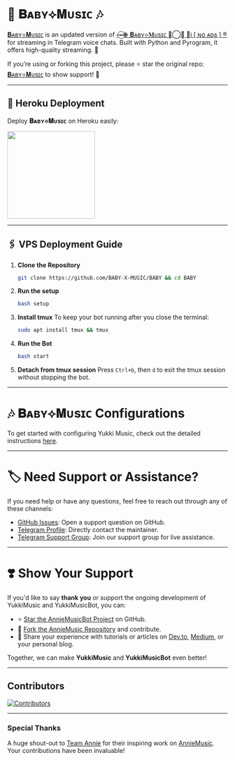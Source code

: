 # 🎵 **𝐁ᴀʙʏ⟡𝐌ᴜsɪᴄ** 🎶

[𝐁ᴀʙʏ⟡𝐌ᴜsɪᴄ](https://github.com/BABY-X-MUSIC/BABY) is an updated version of [╼⃝𖠁 𝐁ᴀʙʏ⟡𝐌ᴜsɪᴄ 𖠁⃝╾ 𝐀i [ ɴᴏ ᴀᴅʂ ] ®](https://github.com/BABY-X-MUSIC/BABY) for streaming in Telegram voice chats. Built with Python and Pyrogram, it offers high-quality streaming. 🚀

If you’re using or forking this project, please ⭐ star the original repo: [𝐁ᴀʙʏ⟡𝐌ᴜsɪᴄ](https://github.com/BABY-X-MUSIC/BABY) to show support! 🙌

---

## 🚀 Heroku Deployment

Deploy **𝐁ᴀʙʏ⟡𝐌ᴜsɪᴄ** on Heroku easily:

<a href="https://dashboard.heroku.com/new?template=https://github.com/BABY-X-MUSIC/BABY"><img src="https://img.shields.io/badge/Deploy%20To%20Heroku-red?style=for-the-badge&logo=heroku" width="200"/></a>

---
## 🖇️ VPS Deployment Guide

1. **Clone the Repository**
   ```bash
   git clone https://github.com/BABY-X-MUSIC/BABY && cd BABY
   ```

2. **Run the setup**
   ```bash
   bash setup
   ```

3. **Install tmux**
   To keep your bot running after you close the terminal:
   ```bash
   sudo apt install tmux && tmux
   ```

4. **Run the Bot**
   ```bash
   bash start
   ```

5.  **Detach from tmux session**
   Press `Ctrl+b`, then `d` to exit the tmux session without stopping the bot.

___

# 🎶 𝐁ᴀʙʏ⟡𝐌ᴜsɪᴄ Configurations

To get started with configuring Yukki Music, check out the detailed instructions [here](https://github.com/moonshining1/Annie-Music/blob/master/config/README.md).

---

# 🏷 Need Support or Assistance?

If you need help or have any questions, feel free to reach out through any of these channels:

- [GitHub Issues](https://github.com/moonshining1/Annie-Music/issues/new?assignees=&labels=question&title=support%3A+&body=%23+Support+Question): Open a support question on GitHub.
- [Telegram Profile](https://t.me/UFC_INOCENT): Directly contact the maintainer.
- [Telegram Support Group](https://t.me/UFC_LINK_ZONE): Join our support group for live assistance.

---

# ❣️ Show Your Support

If you'd like to say **thank you** or support the ongoing development of YukkiMusic and YukkiMusicBot, you can:

- ⭐ [Star the AnnieMusicBot Project](https://github.com/moonshining1/Annie-Music) on GitHub.
- 🍴 [Fork the AnnieMusic Repository](https://github.com/moonshining1/Annie-Music) and contribute.
- 📝 Share your experience with tutorials or articles on [Dev.to](https://dev.to/), [Medium](https://medium.com/), or your personal blog.

Together, we can make **YukkiMusic** and **YukkiMusicBot** even better!


---

## Contributors

[![Contributors](https://contrib.nn.ci/api?repo=moonshining1/Annie-Music&radius=100)](https://github.com/TheTeamVivek/YukkiMusic/graphs/contributors)

---

### Special Thanks

A huge shout-out to [Team Annie](https://github.com/grandxmasti) for their inspiring work on [AnnieMusic](https://github.com/moonshining1/Annie-Music). Your contributions have been invaluable!
